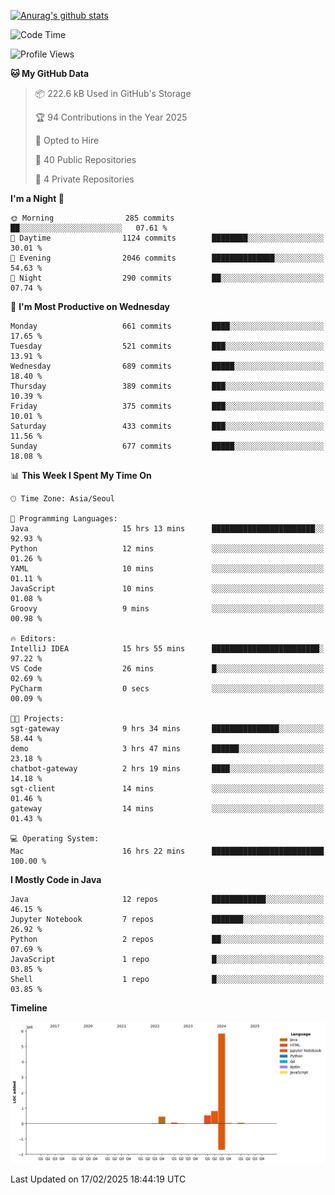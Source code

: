 [![Anurag's github stats](https://github-readme-stats.vercel.app/api?username=hajubal)](https://github.com/anuraghazra/github-readme-stats)

<!--START_SECTION:waka-->
![Code Time](http://img.shields.io/badge/Code%20Time-202%20hrs%2049%20mins-blue)

![Profile Views](http://img.shields.io/badge/Profile%20Views-0-blue)

**🐱 My GitHub Data** 

> 📦 222.6 kB Used in GitHub's Storage 
 > 
> 🏆 94 Contributions in the Year 2025
 > 
> 💼 Opted to Hire
 > 
> 📜 40 Public Repositories 
 > 
> 🔑 4 Private Repositories 
 > 
**I'm a Night 🦉** 

```text
🌞 Morning                285 commits         ██░░░░░░░░░░░░░░░░░░░░░░░   07.61 % 
🌆 Daytime                1124 commits        ████████░░░░░░░░░░░░░░░░░   30.01 % 
🌃 Evening                2046 commits        ██████████████░░░░░░░░░░░   54.63 % 
🌙 Night                  290 commits         ██░░░░░░░░░░░░░░░░░░░░░░░   07.74 % 
```
📅 **I'm Most Productive on Wednesday** 

```text
Monday                   661 commits         ████░░░░░░░░░░░░░░░░░░░░░   17.65 % 
Tuesday                  521 commits         ███░░░░░░░░░░░░░░░░░░░░░░   13.91 % 
Wednesday                689 commits         █████░░░░░░░░░░░░░░░░░░░░   18.40 % 
Thursday                 389 commits         ███░░░░░░░░░░░░░░░░░░░░░░   10.39 % 
Friday                   375 commits         ███░░░░░░░░░░░░░░░░░░░░░░   10.01 % 
Saturday                 433 commits         ███░░░░░░░░░░░░░░░░░░░░░░   11.56 % 
Sunday                   677 commits         █████░░░░░░░░░░░░░░░░░░░░   18.08 % 
```


📊 **This Week I Spent My Time On** 

```text
🕑︎ Time Zone: Asia/Seoul

💬 Programming Languages: 
Java                     15 hrs 13 mins      ███████████████████████░░   92.93 % 
Python                   12 mins             ░░░░░░░░░░░░░░░░░░░░░░░░░   01.26 % 
YAML                     10 mins             ░░░░░░░░░░░░░░░░░░░░░░░░░   01.11 % 
JavaScript               10 mins             ░░░░░░░░░░░░░░░░░░░░░░░░░   01.08 % 
Groovy                   9 mins              ░░░░░░░░░░░░░░░░░░░░░░░░░   00.98 % 

🔥 Editors: 
IntelliJ IDEA            15 hrs 55 mins      ████████████████████████░   97.22 % 
VS Code                  26 mins             █░░░░░░░░░░░░░░░░░░░░░░░░   02.69 % 
PyCharm                  0 secs              ░░░░░░░░░░░░░░░░░░░░░░░░░   00.09 % 

🐱‍💻 Projects: 
sgt-gateway              9 hrs 34 mins       ███████████████░░░░░░░░░░   58.44 % 
demo                     3 hrs 47 mins       ██████░░░░░░░░░░░░░░░░░░░   23.18 % 
chatbot-gateway          2 hrs 19 mins       ████░░░░░░░░░░░░░░░░░░░░░   14.18 % 
sgt-client               14 mins             ░░░░░░░░░░░░░░░░░░░░░░░░░   01.46 % 
gateway                  14 mins             ░░░░░░░░░░░░░░░░░░░░░░░░░   01.43 % 

💻 Operating System: 
Mac                      16 hrs 22 mins      █████████████████████████   100.00 % 
```

**I Mostly Code in Java** 

```text
Java                     12 repos            ████████████░░░░░░░░░░░░░   46.15 % 
Jupyter Notebook         7 repos             ███████░░░░░░░░░░░░░░░░░░   26.92 % 
Python                   2 repos             ██░░░░░░░░░░░░░░░░░░░░░░░   07.69 % 
JavaScript               1 repo              █░░░░░░░░░░░░░░░░░░░░░░░░   03.85 % 
Shell                    1 repo              █░░░░░░░░░░░░░░░░░░░░░░░░   03.85 % 
```



**Timeline**

![Lines of Code chart](https://raw.githubusercontent.com/hajubal/hajubal/main/assets/bar_graph.png)


 Last Updated on 17/02/2025 18:44:19 UTC
<!--END_SECTION:waka-->